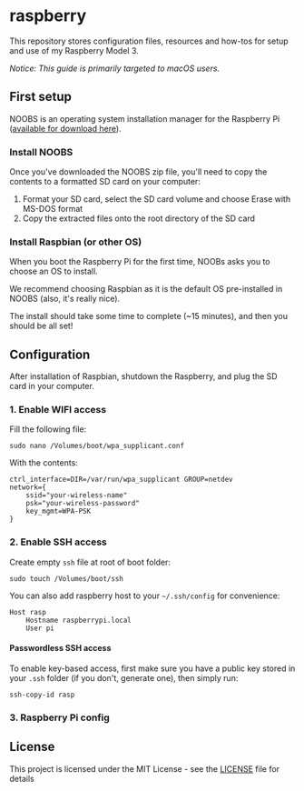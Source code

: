 # raspberry

This repository stores configuration files, resources and how-tos for setup and use of my Raspberry Model 3.

*Notice: This guide is primarily targeted to macOS users.*

## First setup

NOOBS is an operating system installation manager for the Raspberry Pi ([available for download here](raspberrypi.org/downloads)).

### Install NOOBS

Once you've downloaded the NOOBS zip file, you'll need to copy the contents to a formatted SD card on your computer:

1. Format your SD card, select the SD card volume and choose Erase with MS-DOS format
2. Copy the extracted files onto the root directory of the SD card

### Install Raspbian (or other OS)

When you boot the Raspberry Pi for the first time, NOOBs asks you to choose an OS to install.

We recommend choosing Raspbian as it is the default OS pre-installed in NOOBS (also, it's really nice).

The install should take some time to complete (~15 minutes), and then you should be all set!

## Configuration

After installation of Raspbian, shutdown the Raspberry, and plug the SD card in your computer.

### 1. Enable WIFI access

Fill the following file:

    sudo nano /Volumes/boot/wpa_supplicant.conf

With the contents:

    ctrl_interface=DIR=/var/run/wpa_supplicant GROUP=netdev
    network={
        ssid="your-wireless-name"
        psk="your-wireless-password"
        key_mgmt=WPA-PSK
    }

### 2. Enable SSH access

Create empty `ssh` file at root of boot folder:

    sudo touch /Volumes/boot/ssh

You can also add raspberry host to your `~/.ssh/config` for convenience:

    Host rasp
        Hostname raspberrypi.local
        User pi

#### Passwordless SSH access
To enable key-based access, first make sure you have a public key stored in your `.ssh` folder (if you don't, generate one), then simply run:

    ssh-copy-id rasp

### 3. Raspberry Pi config

## License

This project is licensed under the MIT License - see the [LICENSE](LICENSE) file for details
